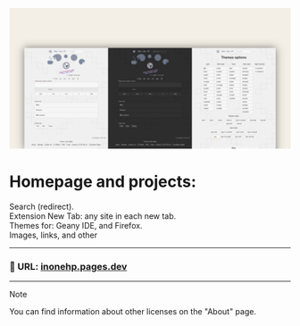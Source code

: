 <!-- README.md v.1.3.1 -->
<!-- Logo: oval - inspired by Patreon new logo, before that it was a circle. -->
  
![page with light and dark mode](/img/github-banner-settings.png)  
#  Homepage and projects:  
Search (redirect).  
Extension New Tab: any site in each new tab.  
Themes for: Geany IDE, and Firefox.  
Images, links, and other  
    
---
  
### 🔗 URL: [inonehp.pages.dev](https://inonehp.pages.dev/)
  
---
  
> [!NOTE]
> You can find information about other licenses on the "About" page.
  
<!--### Screenshots:  

![light theme](/img/screenshot.png)
![dark theme](/img/screenshot2.png)
![setting page with list of color themes](/img/screenshot3.png)-->
